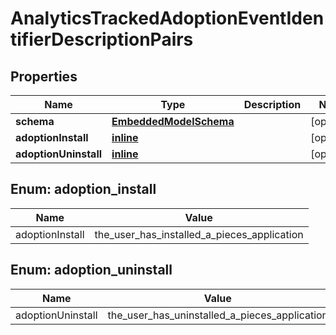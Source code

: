 
# AnalyticsTrackedAdoptionEventIdentifierDescriptionPairs

## Properties
Name | Type | Description | Notes
------------ | ------------- | ------------- | -------------
**schema** | [**EmbeddedModelSchema**](EmbeddedModelSchema.md) |  |  [optional]
**adoptionInstall** | [**inline**](#AdoptionInstallEnum) |  |  [optional]
**adoptionUninstall** | [**inline**](#AdoptionUninstallEnum) |  |  [optional]


<a name="AdoptionInstallEnum"></a>
## Enum: adoption_install
Name | Value
---- | -----
adoptionInstall | the_user_has_installed_a_pieces_application


<a name="AdoptionUninstallEnum"></a>
## Enum: adoption_uninstall
Name | Value
---- | -----
adoptionUninstall | the_user_has_uninstalled_a_pieces_application



